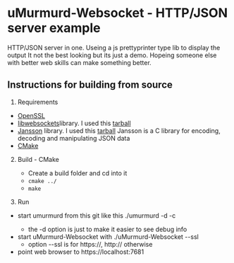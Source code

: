 uMurmurd-Websocket - HTTP/JSON server example
=============================================

HTTP/JSON server in one. Useing a js prettyprinter type lib to display the output
It not the best looking but its just a demo. Hopeing someone else with better web 
skills can make something better.
  

Instructions for building from source
-------------------------------------
1. Requirements
  * [OpenSSL](http://www.openssl.org/)
  * [libwebsockets](http://libwebsockets.org)library. I used this [tarball](http://git.libwebsockets.org/cgi-bin/cgit/libwebsockets/snapshot/libwebsockets-1.23-chrome32-firefox24.tar.gz) 
  * [Jansson](www.digip.org/jansson/) library.  I used this [tarball](http://www.digip.org/jansson/releases/jansson-2.6.tar.gz) Jansson is a C library for encoding, decoding and manipulating JSON data
  * [CMake](http://cmake.org) 

2. Build - CMake
	* Create a build folder and cd into it
	* `cmake ../`
	* `make`

3. Run
  * start umurmurd from this git like this ./umurmurd -d -c <conf file>
       - the -d option is just to make it easier to see debug info
  * start uMurmurd-Websocket with ./uMurmurd-Websocket --ssl 
       - option --ssl is for https://, http:// otherwise
  * point web browser to https://localhost:7681      

          
